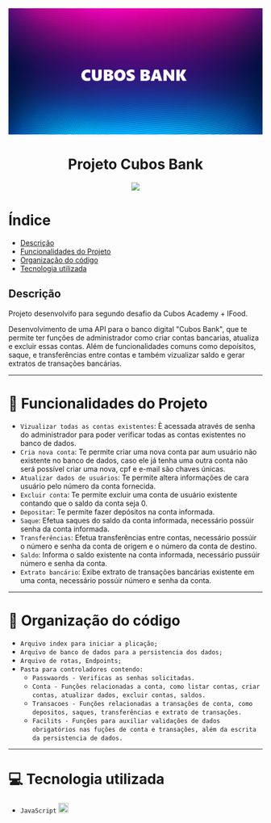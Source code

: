 <img loading="lazy" src="/img/CUBOS BANK.png" width="750%" height="250">

<h1 align="center"> Projeto Cubos Bank </h1>

<p align="center">
<img loading="lazy" src="http://img.shields.io/static/v1?label=STATUS&message=FINALIZADO&color=GREEN&style=for-the-badge"/>
</p>

# Índice 
* [Descrição](#descrição)
* [Funcionalidades do Projeto](#funcionalidades-do-projeto)
* [Organização do código](#organização-do-código)
* [Tecnologia utilizada](#tecnologia-utilizada)


## Descrição
Projeto desenvolvifo para segundo desafio da Cubos Academy + IFood.

Desenvolvimento de uma API para o banco digital "Cubos Bank", que te permite ter funções de administrador como criar contas bancarias, atualiza e excluir essas contas. Além de funcionalidades comuns como depoísitos, saque, e transferências entre contas e também vizualizar saldo e gerar extratos de transações bancárias.

<hr>

# 🔨 Funcionalidades do Projeto

- `Vizualizar todas as contas existentes`: È acessada através de senha do administrador para poder verificar todas as contas existentes no banco de dados.
- `Cria nova conta`: Te permite criar uma nova conta par aum usuário não existente no banco de dados, caso ele já tenha uma outra conta não será possível criar uma nova, cpf e e-mail são chaves únicas.
- `Atualizar dados de usuários`: Te permite altera informações de cara usuário pelo número da conta fornecida.
- `Excluir conta`: Te permite excluir uma conta de usuário existente contando que o saldo da conta seja 0.
- `Depositar`: Te permite fazer depósitos na conta informada.
- `Saque`: Efetua saques do saldo da conta informada, necessário possúir senha da conta informada.
- `Transferências`: Efetua transferências entre contas, necessário possúir o número e senha da conta de origem e o número da conta de destino.
- `Saldo`: Informa o saldo existente na conta informada, necessário pussúir número e senha da conta.
- `Extrato bancário`: Exibe extrato de transações bancárias existente em uma conta, necessário possúir número e senha da conta.

<hr>

# 📑 Organização do código

- `Arquivo index para iniciar a plicação;`
- `Arquivo de banco de dados para a persistencia dos dados;`
- `Arquivo de rotas, Endpoints;`
- `Pasta para controladores contendo:`
    - `Passwaords - Verificas as senhas solicitadas.`
    - `Conta - Funções relacionadas a conta, como listar contas, criar contas, atualizar dados, excluir contas, saldos.`
    - `Transacoes - Funções relacionadas a transações de conta, como depositos, saques, transferências e extrato de transações.`
    - `Facilits - Funções para auxiliar validações de dados obrigatórios nas fuções de conta e transações, além da escrita da persistencia de dados.`
 
<hr>

# 💻 Tecnologia utilizada
 - `JavaScript` <img loading="lazy" src="https://cdn.jsdelivr.net/gh/devicons/devicon/icons/javascript/javascript-original.svg" width="20" height="20" />

